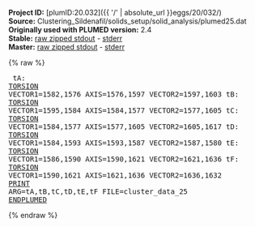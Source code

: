 **Project ID:** [plumID:20.032]({{ '/' | absolute_url }}eggs/20/032/)  
**Source:** Clustering_Sildenafil/solids_setup/solid_analysis/plumed25.dat  
**Originally used with PLUMED version:** 2.4  
**Stable:** [raw zipped stdout](plumed25.dat.plumed.stdout.txt.zip) - [stderr](plumed25.dat.plumed.stderr)  
**Master:** [raw zipped stdout](plumed25.dat.plumed_master.stdout.txt.zip) - [stderr](plumed25.dat.plumed_master.stderr)  

{% raw %}<pre>
tA: <a href="https://plumed.github.io/doc-master/user-doc/html/_t_o_r_s_i_o_n.html">TORSION</a> VECTOR1=1582,1576 AXIS=1576,1597 VECTOR2=1597,1603
tB: <a href="https://plumed.github.io/doc-master/user-doc/html/_t_o_r_s_i_o_n.html">TORSION</a> VECTOR1=1595,1584 AXIS=1584,1577 VECTOR2=1577,1605
tC: <a href="https://plumed.github.io/doc-master/user-doc/html/_t_o_r_s_i_o_n.html">TORSION</a> VECTOR1=1584,1577 AXIS=1577,1605 VECTOR2=1605,1617
tD: <a href="https://plumed.github.io/doc-master/user-doc/html/_t_o_r_s_i_o_n.html">TORSION</a> VECTOR1=1584,1593 AXIS=1593,1587 VECTOR2=1587,1580
tE: <a href="https://plumed.github.io/doc-master/user-doc/html/_t_o_r_s_i_o_n.html">TORSION</a> VECTOR1=1586,1590 AXIS=1590,1621 VECTOR2=1621,1636
tF: <a href="https://plumed.github.io/doc-master/user-doc/html/_t_o_r_s_i_o_n.html">TORSION</a> VECTOR1=1590,1621 AXIS=1621,1636 VECTOR2=1636,1632
<a href="https://plumed.github.io/doc-master/user-doc/html/_p_r_i_n_t.html">PRINT</a> ARG=tA,tB,tC,tD,tE,tF FILE=cluster_data_25
<a href="https://plumed.github.io/doc-master/user-doc/html/_e_n_d_p_l_u_m_e_d.html">ENDPLUMED</a>
</pre>{% endraw %}
